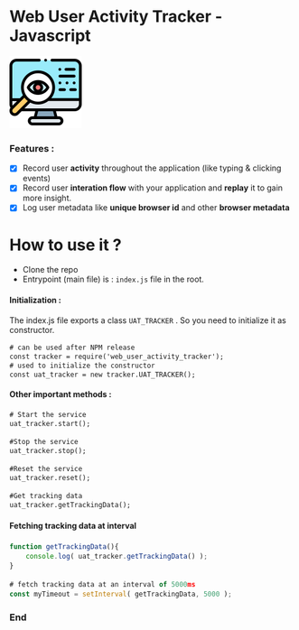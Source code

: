 # Web User Activity Tracker - Javascript

![](assets/images/uat_icon.png)

### Features :
- [x]  Record user **activity** throughout the application (like typing & clicking events)
- [x]  Record user **interation flow** with your application and **replay** it to gain more insight. 
- [x] Log user metadata like **unique browser id** and other **browser metadata**

# How to use it ?
- Clone the repo
- Entrypoint (main file) is  :  `index.js` file in the root.

#### Initialization :

The index.js file exports a class `UAT_TRACKER` . So you need to initialize it as constructor.

    # can be used after NPM release
	const tracker = require('web_user_activity_tracker'); 
	# used to initialize the constructor
	const uat_tracker = new tracker.UAT_TRACKER(); 
    

#### Other important methods :
	# Start the service 
	uat_tracker.start();
	
	#Stop the service
	uat_tracker.stop();
	
	#Reset the service
	uat_tracker.reset();
	
	#Get tracking data
	uat_tracker.getTrackingData();

#### Fetching tracking data at interval 　

```javascript
function getTrackingData(){
	console.log( uat_tracker.getTrackingData() );
}

# fetch tracking data at an interval of 5000ms
const myTimeout = setInterval( getTrackingData, 5000 ); 

```


### End